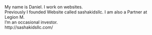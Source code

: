 <html>
  <body>
    <title> My first Website </title>
    <body>
     <p> My name is Daniel. I work on websites.
<br>
Previously I founded Website called sashakidsllc. I am also a Partner at Legion M.
<br>
I’m an occasional  investor.
<br>
       http://sashakidsllc.com/
       <br>
</p>
      
</body>
  </html>
